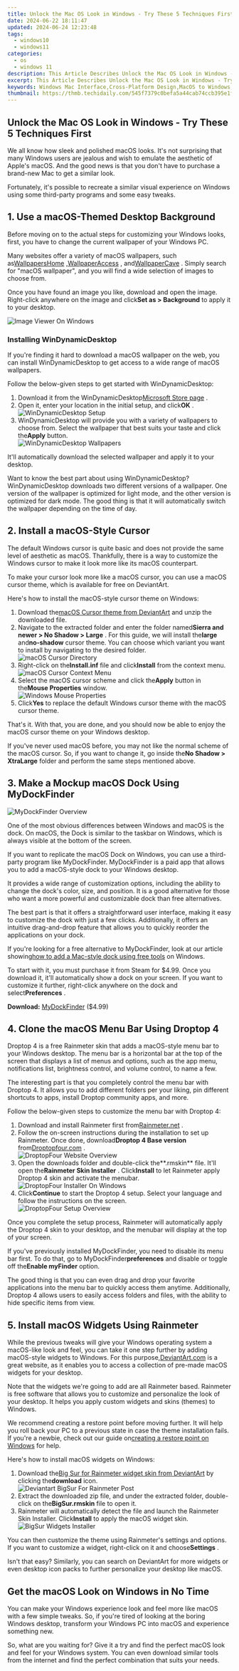 ```yaml
---
title: Unlock the Mac OS Look in Windows - Try These 5 Techniques First
date: 2024-06-22 18:11:47
updated: 2024-06-24 12:23:48
tags:
  - windows10
  - windows11
categories:
  - os
  - windows 11
description: This Article Describes Unlock the Mac OS Look in Windows - Try These 5 Techniques First
excerpt: This Article Describes Unlock the Mac OS Look in Windows - Try These 5 Techniques First
keywords: Windows Mac Interface,Cross-Platform Design,MacOS to Windows,Emulate Mac UI,Windows PC Aesthetic,Simulate OSX Appearance,Transition macOS Look
thumbnail: https://thmb.techidaily.com/545f7379c0befa5a44cab74ccb395e1f4653a53c66c0461613d4a49d7a7f9a57.jpg
---
```


## Unlock the Mac OS Look in Windows - Try These 5 Techniques First

 We all know how sleek and polished macOS looks. It's not surprising that many Windows users are jealous and wish to emulate the aesthetic of Apple's macOS. And the good news is that you don't have to purchase a brand-new Mac to get a similar look.

 Fortunately, it's possible to recreate a similar visual experience on Windows using some third-party programs and some easy tweaks.

## 1\. Use a macOS-Themed Desktop Background

 Before moving on to the actual steps for customizing your Windows looks, first, you have to change the current wallpaper of your Windows PC.

 Many websites offer a variety of macOS wallpapers, such as[WallpapersHome](https://wallpapershome.com/) ,[WallpaperAccess](https://wallpaperaccess.com/) , and[WallpaperCave](https://wallpapercave.com/) . Simply search for "macOS wallpaper", and you will find a wide selection of images to choose from.

 Once you have found an image you like, download and open the image. Right-click anywhere on the image and click**Set as > Background** to apply it to your desktop.

![Image Viewer On Windows](https://static1.makeuseofimages.com/wordpress/wp-content/uploads/2023/02/image-viewer-on-windows.jpg)

### Installing WinDynamicDesktop

 If you're finding it hard to download a macOS wallpaper on the web, you can install WinDynamicDesktop to get access to a wide range of macOS wallpapers.

Follow the below-given steps to get started with WinDynamicDesktop:

1. Download it from the WinDynamicDesktop[Microsoft Store page](https://apps.microsoft.com/store/detail/windynamicdesktop/9NM8N7DQ3Z5F) .
2. Open it, enter your location in the initial setup, and click**OK** .  
![WinDynamicDesktop Setup](https://static1.makeuseofimages.com/wordpress/wp-content/uploads/2023/02/windynamicdesktop-setup.jpg)
3. WinDynamicDesktop will provide you with a variety of wallpapers to choose from. Select the wallpaper that best suits your taste and click the**Apply** button.  
![WinDynamicDesktop Wallpapers](https://static1.makeuseofimages.com/wordpress/wp-content/uploads/2023/02/windynamicdesktop-wallpapers.jpg)

 It'll automatically download the selected wallpaper and apply it to your desktop.

 Want to know the best part about using WinDynamicDesktop? WinDynamicDesktop downloads two different versions of a wallpaper. One version of the wallpaper is optimized for light mode, and the other version is optimized for dark mode. The good thing is that it will automatically switch the wallpaper depending on the time of day.

## 2\. Install a macOS-Style Cursor

 The default Windows cursor is quite basic and does not provide the same level of aesthetic as macOS. Thankfully, there is a way to customize the Windows cursor to make it look more like its macOS counterpart.

 To make your cursor look more like a macOS cursor, you can use a macOS cursor theme, which is available for free on DeviantArt.

Here's how to install the macOS-style cursor theme on Windows:

1. Download the[macOS Cursor theme from DeviantArt](https://www.deviantart.com/antiden/art/macOS-cursors-for-Windows-701736062) and unzip the downloaded file.
2. Navigate to the extracted folder and enter the folder named**Sierra and newer > No Shadow > Large** . For this guide, we will install the**large** and**no-shadow** cursor theme. You can choose which variant you want to install by navigating to the desired folder.  
![macOS Cursor Directory](https://static1.makeuseofimages.com/wordpress/wp-content/uploads/2023/02/macos-cursor-directory.jpg)
3. Right-click on the**Install.inf** file and click**Install** from the context menu.  
![macOS Cursor Context Menu](https://static1.makeuseofimages.com/wordpress/wp-content/uploads/2023/02/macos-cursor-context-menu.jpg)
4. Select the macOS cursor scheme and click the**Apply** button in the**Mouse Properties** window.  
![Windows Mouse Properties](https://static1.makeuseofimages.com/wordpress/wp-content/uploads/2023/02/windows-mouse-properties.jpg)
5. Click**Yes** to replace the default Windows cursor theme with the macOS cursor theme.

 That's it. With that, you are done, and you should now be able to enjoy the macOS cursor theme on your Windows desktop.

 If you've never used macOS before, you may not like the normal scheme of the macOS cursor. So, if you want to change it, go inside the**No Shadow > XtraLarge** folder and perform the same steps mentioned above.

## 3\. Make a Mockup macOS Dock Using MyDockFinder

![MyDockFinder Overview](https://static1.makeuseofimages.com/wordpress/wp-content/uploads/2023/02/mydockfinder-overview.jpg)

 One of the most obvious differences between Windows and macOS is the dock. On macOS, the Dock is similar to the taskbar on Windows, which is always visible at the bottom of the screen.

 If you want to replicate the macOS Dock on Windows, you can use a third-party program like MyDockFinder. MyDockFinder is a paid app that allows you to add a macOS-style dock to your Windows desktop.

 It provides a wide range of customization options, including the ability to change the dock's color, size, and position. It is a good alternative for those who want a more powerful and customizable dock than free alternatives.

 The best part is that it offers a straightforward user interface, making it easy to customize the dock with just a few clicks. Additionally, it offers an intuitive drag-and-drop feature that allows you to quickly reorder the applications on your dock.

 If you're looking for a free alternative to MyDockFinder, look at our article showing[how to add a Mac-style dock using free tools](https://www.makeuseof.com/windows-10-11-mac-style-dock/) on Windows.

 To start with it, you must purchase it from Steam for $4.99\. Once you download it, it'll automatically show a dock on your screen. If you want to customize it further, right-click anywhere on the dock and select**Preferences** .

**Download:** [MyDockFinder](https://store.steampowered.com/app/1787090/MyDockFinder/) ($4.99)

## 4\. Clone the macOS Menu Bar Using Droptop 4

 Droptop 4 is a free Rainmeter skin that adds a macOS-style menu bar to your Windows desktop. The menu bar is a horizontal bar at the top of the screen that displays a list of menus and options, such as the app menu, notifications list, brightness control, and volume control, to name a few.

 The interesting part is that you completely control the menu bar with Droptop 4\. It allows you to add different folders per your liking, pin different shortcuts to apps, install Droptop community apps, and more.

 Follow the below-given steps to customize the menu bar with Droptop 4:

1. Download and install Rainmeter first from[Rainmeter.net](https://www.rainmeter.net/) .
2. Follow the on-screen instructions during the installation to set up Rainmeter. Once done, download**Droptop 4 Base version** from[Droptopfour.com](https://www.droptopfour.com/download/) .  
![DroptopFour Website Overview](https://static1.makeuseofimages.com/wordpress/wp-content/uploads/2023/02/droptopfour-website-overview.jpg)
3. Open the downloads folder and double-click the**.rmskin** file. It'll open the**Rainmeter Skin Installer** . Click**Install** to let Rainmeter apply Droptop 4 skin and activate the menubar.  
![DroptopFour Installer On Windows](https://static1.makeuseofimages.com/wordpress/wp-content/uploads/2023/02/droptopfour-installer.jpg)
4. Click**Continue** to start the Droptop 4 setup. Select your language and follow the instructions on the screen.  
![DroptopFour Setup Overview](https://static1.makeuseofimages.com/wordpress/wp-content/uploads/2023/02/droptopfour-setup-overview.jpg)

 Once you complete the setup process, Rainmeter will automatically apply the Droptop 4 skin to your desktop, and the menubar will display at the top of your screen.

 If you've previously installed MyDockFinder, you need to disable its menu bar first. To do that, go to MyDockFinder**preferences** and disable or toggle off the**Enable myFinder** option.

 The good thing is that you can even drag and drop your favorite applications into the menu bar to quickly access them anytime. Additionally, Droptop 4 allows users to easily access folders and files, with the ability to hide specific items from view.

## 5\. Install macOS Widgets Using Rainmeter

 While the previous tweaks will give your Windows operating system a macOS-like look and feel, you can take it one step further by adding macOS-style widgets to Windows. For this purpose,[DeviantArt.com](http://www.deviantart.com/) is a great website, as it enables you to access a collection of pre-made macOS widgets for your desktop.

 Note that the widgets we're going to add are all Rainmeter based. Rainmeter is free software that allows you to customize and personalize the look of your desktop. It helps you apply custom widgets and skins (themes) to Windows.

 We recommend creating a restore point before moving further. It will help you roll back your PC to a previous state in case the theme installation fails. If you're a newbie, check out our guide on[creating a restore point on Windows](https://www.makeuseof.com/windows-11-create-restore-point/) for help.

Here's how to install macOS widgets on Windows:

1. Download the[Big Sur for Rainmeter widget skin from DeviantArt](https://www.deviantart.com/fediafedia/art/Big-Sur-RC1-for-Rainmeter-846882462) by clicking the**download** icon.  
![Deviantart BigSur For Rainmeter Post](https://static1.makeuseofimages.com/wordpress/wp-content/uploads/2023/02/deviantart-bigsur-for-rainmeter-post.jpg)
2. Extract the downloaded zip file, and under the extracted folder, double-click on the**BigSur.rmskin** file to open it.
3. Rainmeter will automatically detect the file and launch the Rainmeter Skin Installer. Click**Install** to apply the macOS widget skin.  
![BigSur Widgets Installer](https://static1.makeuseofimages.com/wordpress/wp-content/uploads/2023/02/bigsur-widgets-installer.jpg)

 You can then customize the theme using Rainmeter's settings and options. If you want to customize a widget, right-click on it and choose**Settings** .

 Isn't that easy? Similarly, you can search on DeviantArt for more widgets or even desktop icon packs to further personalize your desktop like macOS.

## Get the macOS Look on Windows in No Time

 You can make your Windows experience look and feel more like macOS with a few simple tweaks. So, if you're tired of looking at the boring Windows desktop, transform your Windows PC into macOS and experience something new.

 So, what are you waiting for? Give it a try and find the perfect macOS look and feel for your Windows system. You can even download similar tools from the internet and find the perfect combination that suits your needs.


<ins class="adsbygoogle"
     style="display:block"
     data-ad-format="autorelaxed"
     data-ad-client="ca-pub-7571918770474297"
     data-ad-slot="1223367746"></ins>



<ins class="adsbygoogle"
     style="display:block"
     data-ad-client="ca-pub-7571918770474297"
     data-ad-slot="8358498916"
     data-ad-format="auto"
     data-full-width-responsive="true"></ins>
